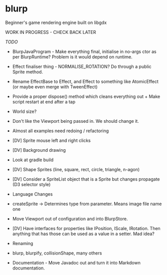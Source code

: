 # blurp
Beginner's game rendering engine built on libgdx

WORK IN PROGRESS - CHECK BACK LATER

*TODO*

* BlurpJavaProgram - Make everything final, initialise in no-args ctor as per BlurpRuntime? Problem is it would depend on runtime.
* Effect finaliser thing - NORMALISE_ROTATION? Do through a public Sprite method.
* Rename EffectBase to Effect, and Effect to something like AtomicEffect (or maybe even merge with TweenEffect)
* Provide a proper dispose() method which cleans everything out + Make script restart at end after a tap
* World size?

* Don't like the Viewport being passed in. We should change it.
* Almost all examples need redoing / refactoring
* [DV] Sprite mouse left and right clicks
* [DV] Background drawing

* Look at gradle build

* [DV] Shape Sprites (line, square, rect, circle, triangle, n-agon)

* [DV] Consider a SpriteList object that is a Sprite but changes propagate (D3 selector style)
* Language Changes
*   createSprite -> Determines type from parameter. Means image file name one
* Move Viewport out of configuration and into BlurpStore.
* [DV] Have interfaces for properties like IPosition, IScale, IRotation. Then anything that has those can be used as a value in a setter. Mad idea?
* Renaming
*   blurp, blurpify, collisionShape, many others
*   Documentation - Move Javadoc out and turn it into Markdown documentation.


